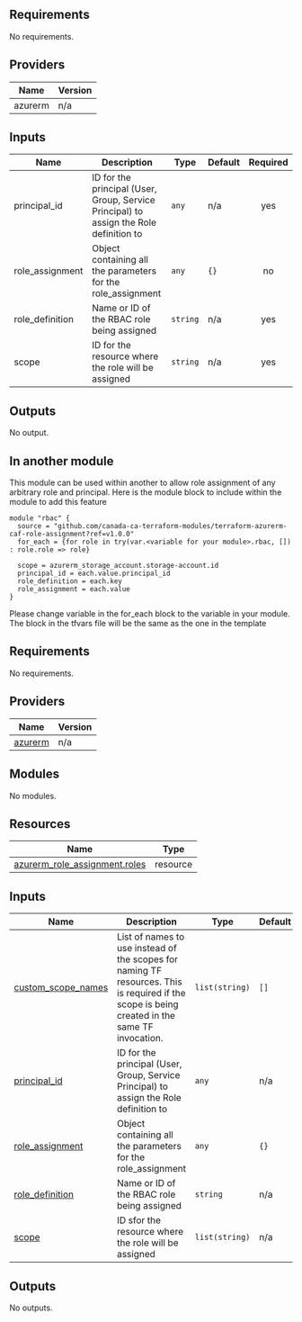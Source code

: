 ## Requirements

No requirements.

## Providers

| Name | Version |
|------|---------|
| azurerm | n/a |

## Inputs

| Name | Description | Type | Default | Required |
|------|-------------|------|---------|:--------:|
| principal\_id | ID for the principal (User, Group, Service Principal) to assign the Role definition to | `any` | n/a | yes |
| role\_assignment | Object containing all the parameters for the role\_assignment | `any` | `{}` | no |
| role\_definition | Name or ID of the RBAC role being assigned | `string` | n/a | yes |
| scope | ID for the resource where the role will be assigned | `string` | n/a | yes |

## Outputs

No output.

## In another module

This module can be used within another to allow role assignment of any arbitrary role and principal. Here is the module block to include within the module to add this feature

```
module "rbac" {
  source = "github.com/canada-ca-terraform-modules/terraform-azurerm-caf-role-assignment?ref=v1.0.0"
  for_each = {for role in try(var.<variable for your module>.rbac, []) : role.role => role}

  scope = azurerm_storage_account.storage-account.id
  principal_id = each.value.principal_id
  role_definition = each.key
  role_assignment = each.value
}
```
Please change variable in the for_each block to the variable in your module. \
The block in the tfvars file will be the same as the one in the template
<!-- BEGIN_TF_DOCS -->
## Requirements

No requirements.

## Providers

| Name | Version |
|------|---------|
| <a name="provider_azurerm"></a> [azurerm](#provider\_azurerm) | n/a |

## Modules

No modules.

## Resources

| Name | Type |
|------|------|
| [azurerm_role_assignment.roles](https://registry.terraform.io/providers/hashicorp/azurerm/latest/docs/resources/role_assignment) | resource |

## Inputs

| Name | Description | Type | Default | Required |
|------|-------------|------|---------|:--------:|
| <a name="input_custom_scope_names"></a> [custom\_scope\_names](#input\_custom\_scope\_names) | List of names to use instead of the scopes for naming TF resources. This is required if the scope is being created in the same TF invocation. | `list(string)` | `[]` | no |
| <a name="input_principal_id"></a> [principal\_id](#input\_principal\_id) | ID for the principal (User, Group, Service Principal) to assign the Role definition to | `any` | n/a | yes |
| <a name="input_role_assignment"></a> [role\_assignment](#input\_role\_assignment) | Object containing all the parameters for the role\_assignment | `any` | `{}` | no |
| <a name="input_role_definition"></a> [role\_definition](#input\_role\_definition) | Name or ID of the RBAC role being assigned | `string` | n/a | yes |
| <a name="input_scope"></a> [scope](#input\_scope) | ID sfor the resource where the role will be assigned | `list(string)` | n/a | yes |

## Outputs

No outputs.
<!-- END_TF_DOCS -->